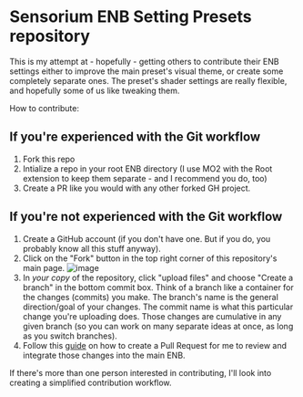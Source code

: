 # Sensorium ENB Setting Presets repository

This is my attempt at - hopefully - getting others to contribute their ENB settings either to improve the main preset's visual theme, or create some completely separate ones. The preset's shader settings are really flexible, and hopefully some of us like tweaking them.

How to contribute:

## If you're experienced with the Git workflow
1. Fork this repo
2. Intialize a repo in your root ENB directory (I use MO2 with the Root extension to keep them separate - and I recommend you do, too)
3. Create a PR like you would with any other forked GH project.

## If you're not experienced with the Git workflow

1. Create a GitHub account (if you don't have one. But if you do, you probably know all this stuff anyway).
2. Click on the "Fork" button in the top right corner of this repository's main page. ![image](https://i.imgur.com/vKNybQ1.png)
3. In _your copy_ of the repository, click "upload files" and choose "Create a branch" in the bottom commit box. Think of a branch like a container for the changes (commits) you make. The branch's name is the general direction/goal of your changes. The commit name is what this particular change you're uploading does. Those changes are cumulative in any given branch (so you can work on many separate ideas at once, as long as you switch branches).
4. Follow this [guide](https://docs.github.com/en/github/collaborating-with-pull-requests/proposing-changes-to-your-work-with-pull-requests/creating-a-pull-request-from-a-fork) on how to create a Pull Request for me to review and integrate those changes into the main ENB.

If there's more than one person interested in contributing, I'll look into creating a simplified contribution workflow.
